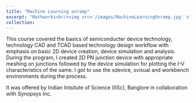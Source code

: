 ```yaml
---
title: "Machine Learning onramp"
excerpt: "Mathworks<br/><img src='/images/MachineLearningOnramp.jpg' style='width: 400px;'>"
collection: 
---
```


This course covered the basics of semiconducter device technology, technology CAD and TCAD based technology design workflow with
emphasis on basic 2D device creation, device simulation and analysis. During the program, I created 2D PN junction device with appropriate
meshing on junctions followed by the device simulation for plotting the I-V characteristics of the same. I got to use the sdevice, svisual
and workbench environments during the process.

It was offered by Indian Intsitute of Science (IISc), Banglore in collaboration with Synopsys Inc.
